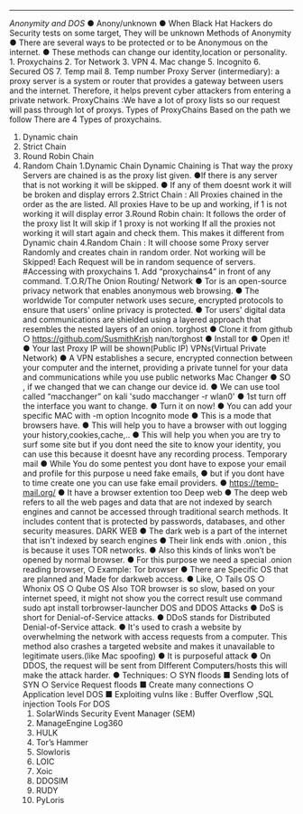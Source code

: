 -----------------------
*Anonymity and DOS*
● Anony/unknown 
● When Black Hat Hackers do Security tests on some target, They will be unknown
           Methods of Anonymity
 ● There are several ways to be protected or to be Anonymous on the internet. 
 ● These methods can change our identity,location or personality. 1. Proxychains 2. Tor Network 3. VPN 4. Mac change 5. Incognito 6. Secured OS 7. Temp mail 8. Temp number
 Proxy Server (intermediary): a proxy server is a system or router that provides a gateway between users and the internet. Therefore, it helps prevent cyber attackers from entering a private network. 
 ProxyChains :We have a lot of proxy lists so our request will pass through lot of proxys.
 Types of ProxyChains Based on the path we follow There are 4 Types of proxychains. 
 1. Dynamic chain 
 2. Strict Chain 
 3. Round Robin Chain 
 4. Random Chain
   1.Dynamic Chain Dynamic Chaining is That way the proxy Servers are chained is as the proxy list given. ●If there is any server that is not working it will be skipped. 
 ● If any of them doesnt work it will be broken and display errors
 2.Strict Chain : All Proxies chained in the order as the are listed. All proxies Have to be up and working, if 1 is not working it will display error
 3.Round Robin chain: It follows the order of the proxy list  It will skip if 1 proxy is not working If all the proxies not working it will start again and check them. This makes it different from Dynamic chain
 4.Random Chain : It will choose some Proxy server Randomly and creates chain in random order.  Not working will be Skipped!  Each Request will be in random sequence of servers.
 #Accessing with proxychains 1. Add “proxychains4” in front of any command.
           T.O.R/The Onion Routing/ Network 
 ● Tor is an open-source privacy network that enables anonymous web browsing. 
 ● The worldwide Tor computer network uses secure, encrypted protocols to ensure that users' online privacy is protected. 
 ● Tor users' digital data and communications are shielded using a layered approach that resembles the nested layers of an onion.
          torghost 
 ● Clone it from github ○ https://github.com/SusmithKrish nan/torghost 
 ● Install tor 
 ● Open it!
 ● Your last Proxy IP will be shown(Public IP)
           VPNs(Virtual Private Network)
● A VPN establishes a secure, encrypted connection between your computer and the internet, providing a private tunnel for your data and communications while you use public networks
           Mac Changer
● SO , if we changed that we can change our device id. 
● We can use tool called “macchanger” on kali 'sudo macchanger -r wlan0'
● 1st turn off the interface you want to change. 
● Turn it on now! 
● You can add your specific MAC with -m option
            Incognito mode 
● This is a mode that browsers have. 
● This will help you to have a browser with out logging your history,cookies,cache,.. 
● This will help you when you are try to surf some site but if you dont need the site to know your identity, you can use this because it doesnt have any recording process.
     Temporary mail 
● While You do some pentest you dont have to expose your email and profile for this purpose u need fake emails, 
● but if you dont have to time create one you can use fake email providers. 
● https://temp-mail.org/ 
● It have a browser extention too
Deep web 
● The deep web refers to all the web pages and data that are not indexed by search engines and cannot be accessed through traditional search methods. It includes content that is protected by passwords, databases, and other security measures.
DARK WEB 
● The dark web is a part of the internet that isn't indexed by search engines
● Their link ends with .onion , this is because it uses TOR networks. 
● Also this kinds of links won’t be opened by normal browser. 
● For this purpose we need a special .onion reading browser, ○ Example: Tor browser
● There are Specific OS that are planned and Made for darkweb access. ● Like, ○ Tails OS ○ Whonix OS ○ Qube OS
Also TOR browser is so slow, based on your internet speed, it might not show you the correct result use command
sudo apt install torbrowser-launcher
      DOS and DDOS Attacks 
● DoS is short for Denial-of-Service attacks. 
● DDoS stands for Distributed Denial-of-Service attack. 
● It's used to crash a website by overwhelming the network with access requests from a computer. This method also crashes a targeted website and makes it unavailable to legitimate users.(like Mac spoofing)
● It is purposeful attack 
● On DDOS, the request will be sent from DIfferent Computers/hosts this will make the attack harder.
● Techniques: 
○ SYN floods ■ Sending lots of SYN 
○ Service Request floods ■ Create many connections 
○ Application level DOS ■ Exploiting vulns like : Buffer Overflow ,SQL injection
          Tools For DOS 
    1. SolarWinds Security Event Manager (SEM)
    2. ManageEngine Log360 
    3. HULK 
    4. Tor’s Hammer 
    5. Slowloris 
    6. LOIC 
    7. Xoic 
    8. DDOSIM 
    9. RUDY 
    10. PyLoris
